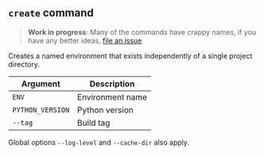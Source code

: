 ## `create` command

> **Work in progress**: Many of the commands have crappy names, if you
have any better ideas, [file an issue][issues]

Creates a named environment that exists independently of a single
project directory.

| Argument         | Description      |
| ---------------- | ---------------- |
| `ENV`            | Environment name |
| `PYTHON_VERSION` | Python version   |
| `--tag`          | Build tag        |

Global options `--log-level` and `--cache-dir` also apply.

[issues]: https://github.com/rcook/isopy/issues
